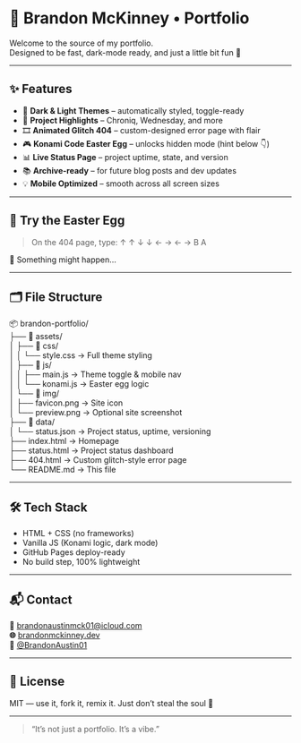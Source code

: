# 🧠 Brandon McKinney • Portfolio

Welcome to the source of my portfolio.  
Designed to be fast, dark-mode ready, and just a little bit fun 👾

---

## ✨ Features

- 🎨 **Dark & Light Themes** – automatically styled, toggle-ready
- 🚀 **Project Highlights** – Chroniq, Wednesday, and more
- 🎞️ **Animated Glitch 404** – custom-designed error page with flair
- 🎮 **Konami Code Easter Egg** – unlocks hidden mode (hint below 👇)
- 📊 **Live Status Page** – project uptime, state, and version
- 📚 **Archive-ready** – for future blog posts and dev updates
- 💡 **Mobile Optimized** – smooth across all screen sizes

---

## 🧪 Try the Easter Egg

> On the 404 page, type: ↑ ↑ ↓ ↓ ← → ← → B A

👀 Something might happen...

---

## 🗂️ File Structure

📦 brandon-portfolio/  
├── 📁 assets/  
│ ├── 📁 css/  
│ │ └── style.css → Full theme styling  
│ ├── 📁 js/  
│ │ ├── main.js → Theme toggle & mobile nav  
│ │ └── konami.js → Easter egg logic  
│ └── 📁 img/  
│ ├── favicon.png → Site icon  
│ └── preview.png → Optional site screenshot  
├── 📁 data/  
│ └── status.json → Project status, uptime, versioning  
├── index.html → Homepage  
├── status.html → Project status dashboard  
├── 404.html → Custom glitch-style error page  
└── README.md → This file

---

## 🛠️ Tech Stack

- HTML + CSS (no frameworks)
- Vanilla JS (Konami logic, dark mode)
- GitHub Pages deploy-ready
- No build step, 100% lightweight

---

## 📬 Contact

**📧** brandonaustinmck01@icloud.com  
**🌐** [brandonmckinney.dev](https://brandonmckinney.dev)  
**🐙** [@BrandonAustin01](https://github.com/BrandonAustin01)

---

## 📄 License

MIT — use it, fork it, remix it. Just don’t steal the soul 🖤

---

> “It’s not just a portfolio. It’s a vibe.”
